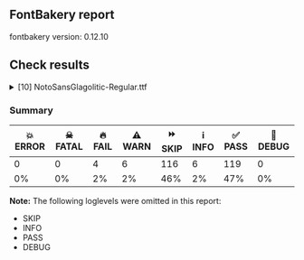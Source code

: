 ## FontBakery report

fontbakery version: 0.12.10





## Check results



<details><summary>[10] NotoSansGlagolitic-Regular.ttf</summary>
<div>
<details>
    <summary>🔥 <b>FAIL</b> Checking OS/2 usWinAscent & usWinDescent. <a href="https://fontbakery.readthedocs.io/en/stable/fontbakery/checks/universal.metrics.html#"></a></summary>
    <div>







* 🔥 **FAIL** <p>OS/2.usWinDescent value should be equal or greater than 299, but got 293 instead</p>
 [code: descent]



</div>
</details>

<details>
    <summary>🔥 <b>FAIL</b> Check for presence of an ARTICLE.en_us.html file <a href="https://fontbakery.readthedocs.io/en/stable/fontbakery/checks/googlefonts.description.html#"></a></summary>
    <div>







* 🔥 **FAIL** <p>This is a Noto font but it lacks an ARTICLE.en_us.html file.</p>
 [code: missing-article]



* 🔥 **FAIL** <p>This is a Noto font but it lacks a DESCRIPTION.en_us.html file.</p>
 [code: missing-description]



</div>
</details>

<details>
    <summary>🔥 <b>FAIL</b> Check that texts shape as per expectation <a href="https://fontbakery.readthedocs.io/en/stable/fontbakery/checks/shaping.html#"></a></summary>
    <div>







* 🔥 **FAIL** <p>qa/shaping_tests/glagolitic.json: Expected and actual shaping not matching</p>
<ul>
<li>
<p>Shaping did not match: ⱆ︮Ⰳ︯ (Issue #1)</p>
<pre><code>Expected: uni2C46=0+738|uniFE2E=0@-391,391+0|uni2C03=2+958|uniFE2F=2@-458,389+0
Got     : uni2C46=0+738|uniFE2E=0@-391,212+0|uni2C03=2+958|uniFE2F=2@-458,212+0
                                       ^^                                 ^^^
</code></pre>
<p>Got: <svg style="height:100px;margin:10px;" xmlns="http://www.w3.org/2000/svg" viewBox="0 -293 1696 1362" transform="matrix(1 0 0 -1 0 0)"> <defs> <path id="g79" d="M175.0,0.0Q131.0,0.0 110.0,16.5Q89.0,33.0 83.5,57.0Q78.0,81.0 78.0,104.0Q78.0,158.0 110.0,202.5Q142.0,247.0 196.0,275.0Q142.0,298.0 110.0,338.0Q78.0,378.0 78.0,432.0Q78.0,455.0 84.5,479.0Q91.0,503.0 110.0,519.5Q129.0,536.0 166.0,536.0L583.0,536.0Q627.0,536.0 638.5,516.0Q650.0,496.0 650.0,448.0L650.0,88.0Q650.0,40.0 638.5,20.0Q627.0,0.0 583.0,0.0L175.0,0.0ZM332.0,313.0L332.0,465.0L205.0,465.0Q174.0,465.0 168.5,452.5Q163.0,440.0 163.0,420.0Q163.0,372.0 205.0,344.5Q247.0,317.0 332.0,313.0ZM418.0,312.0L564.0,312.0L564.0,426.0Q564.0,452.0 556.5,458.5Q549.0,465.0 530.0,465.0L418.0,465.0L418.0,312.0ZM193.0,71.0L332.0,71.0L332.0,243.0Q250.0,237.0 206.5,200.5Q163.0,164.0 163.0,116.0Q163.0,97.0 168.0,84.0Q173.0,71.0 193.0,71.0ZM418.0,71.0L530.0,71.0Q549.0,71.0 556.5,78.0Q564.0,85.0 564.0,110.0L564.0,242.0L418.0,242.0L418.0,71.0Z"/> <path id="g146" d="M-60.0,775.0L653.0,775.0L653.0,710.0L-97.0,710.0Q-154.0,710.0 -154.0,762.0Q-154.0,813.0 -107.0,813.0Q-86.0,813.0 -75.0,804.5Q-64.0,796.0 -60.0,775.0Z"/> <path id="g12" d="M180.0,0.0L289.0,292.0Q225.0,312.0 177.5,353.0Q130.0,394.0 104.0,451.0Q78.0,508.0 78.0,575.0L78.0,636.0Q78.0,685.0 96.5,699.5Q115.0,714.0 146.0,714.0L532.0,714.0L399.0,355.0L488.0,355.0Q494.0,389.0 515.5,401.0Q537.0,413.0 583.0,413.0L782.0,413.0Q821.0,413.0 842.0,405.0Q863.0,397.0 871.0,376.0Q879.0,355.0 879.0,315.0L879.0,0.0L583.0,0.0Q544.0,0.0 523.0,8.5Q502.0,17.0 494.0,38.0Q486.0,59.0 486.0,98.0L486.0,276.0L392.0,276.0Q386.0,276.0 380.5,276.0Q375.0,276.0 370.0,277.0L267.0,0.0L180.0,0.0ZM316.0,365.0L417.0,635.0L204.0,635.0Q180.0,635.0 174.0,622.5Q168.0,610.0 168.0,563.0Q168.0,524.0 183.0,483.5Q198.0,443.0 231.0,411.5Q264.0,380.0 316.0,365.0ZM625.0,79.0L790.0,79.0L790.0,285.0Q790.0,314.0 780.0,324.0Q770.0,334.0 741.0,334.0L625.0,334.0Q595.0,334.0 585.5,324.0Q576.0,314.0 576.0,285.0L576.0,128.0Q576.0,99.0 585.5,89.0Q595.0,79.0 625.0,79.0Z"/> <path id="g147" d="M-653.0,775.0L96.0,775.0Q130.0,775.0 142.0,761.0Q154.0,747.0 154.0,722.0Q154.0,672.0 107.0,672.0Q66.0,672.0 60.0,710.0L-653.0,710.0L-653.0,775.0Z"/> </defs> <g transform="translate(0,0)"> <use href="#g79"/> </g> <g transform="translate(347,212)"> <use href="#g146"/> </g> <g transform="translate(738,0)"> <use href="#g12"/> </g> <g transform="translate(1238,212)"> <use href="#g147"/> </g> </svg>  Expected: <svg style="height:100px;margin:10px;" xmlns="http://www.w3.org/2000/svg" viewBox="0 -293 1696 1497" transform="matrix(1 0 0 -1 0 0)"> <defs> <path id="g79" d="M175.0,0.0Q131.0,0.0 110.0,16.5Q89.0,33.0 83.5,57.0Q78.0,81.0 78.0,104.0Q78.0,158.0 110.0,202.5Q142.0,247.0 196.0,275.0Q142.0,298.0 110.0,338.0Q78.0,378.0 78.0,432.0Q78.0,455.0 84.5,479.0Q91.0,503.0 110.0,519.5Q129.0,536.0 166.0,536.0L583.0,536.0Q627.0,536.0 638.5,516.0Q650.0,496.0 650.0,448.0L650.0,88.0Q650.0,40.0 638.5,20.0Q627.0,0.0 583.0,0.0L175.0,0.0ZM332.0,313.0L332.0,465.0L205.0,465.0Q174.0,465.0 168.5,452.5Q163.0,440.0 163.0,420.0Q163.0,372.0 205.0,344.5Q247.0,317.0 332.0,313.0ZM418.0,312.0L564.0,312.0L564.0,426.0Q564.0,452.0 556.5,458.5Q549.0,465.0 530.0,465.0L418.0,465.0L418.0,312.0ZM193.0,71.0L332.0,71.0L332.0,243.0Q250.0,237.0 206.5,200.5Q163.0,164.0 163.0,116.0Q163.0,97.0 168.0,84.0Q173.0,71.0 193.0,71.0ZM418.0,71.0L530.0,71.0Q549.0,71.0 556.5,78.0Q564.0,85.0 564.0,110.0L564.0,242.0L418.0,242.0L418.0,71.0Z"/> <path id="g146" d="M-60.0,775.0L653.0,775.0L653.0,710.0L-97.0,710.0Q-154.0,710.0 -154.0,762.0Q-154.0,813.0 -107.0,813.0Q-86.0,813.0 -75.0,804.5Q-64.0,796.0 -60.0,775.0Z"/> <path id="g12" d="M180.0,0.0L289.0,292.0Q225.0,312.0 177.5,353.0Q130.0,394.0 104.0,451.0Q78.0,508.0 78.0,575.0L78.0,636.0Q78.0,685.0 96.5,699.5Q115.0,714.0 146.0,714.0L532.0,714.0L399.0,355.0L488.0,355.0Q494.0,389.0 515.5,401.0Q537.0,413.0 583.0,413.0L782.0,413.0Q821.0,413.0 842.0,405.0Q863.0,397.0 871.0,376.0Q879.0,355.0 879.0,315.0L879.0,0.0L583.0,0.0Q544.0,0.0 523.0,8.5Q502.0,17.0 494.0,38.0Q486.0,59.0 486.0,98.0L486.0,276.0L392.0,276.0Q386.0,276.0 380.5,276.0Q375.0,276.0 370.0,277.0L267.0,0.0L180.0,0.0ZM316.0,365.0L417.0,635.0L204.0,635.0Q180.0,635.0 174.0,622.5Q168.0,610.0 168.0,563.0Q168.0,524.0 183.0,483.5Q198.0,443.0 231.0,411.5Q264.0,380.0 316.0,365.0ZM625.0,79.0L790.0,79.0L790.0,285.0Q790.0,314.0 780.0,324.0Q770.0,334.0 741.0,334.0L625.0,334.0Q595.0,334.0 585.5,324.0Q576.0,314.0 576.0,285.0L576.0,128.0Q576.0,99.0 585.5,89.0Q595.0,79.0 625.0,79.0Z"/> <path id="g147" d="M-653.0,775.0L96.0,775.0Q130.0,775.0 142.0,761.0Q154.0,747.0 154.0,722.0Q154.0,672.0 107.0,672.0Q66.0,672.0 60.0,710.0L-653.0,710.0L-653.0,775.0Z"/> </defs> <g transform="translate(0,0)"> <use href="#g79"/> </g> <g transform="translate(347,391)"> <use href="#g146"/> </g> <g transform="translate(738,0)"> <use href="#g12"/> </g> <g transform="translate(1238,389)"> <use href="#g147"/> </g> </svg></p>
</li>
</ul>
 [code: shaping-regression]



</div>
</details>

<details>
    <summary>🔥 <b>FAIL</b> Ensure dotted circle glyph is present and can attach marks. <a href="https://fontbakery.readthedocs.io/en/stable/fontbakery/checks/shaping.html#"></a></summary>
    <div>







* 🔥 **FAIL** <p>The following glyphs could not be attached to the dotted circle glyph:</p>
<pre><code>- acutecomb

- gravecomb

- tildecomb

- u1E000

- u1E001

- u1E002

- u1E003

- u1E004

- u1E005

- u1E006

- u1E008

- u1E009

- u1E00A

- u1E00B

- u1E00C

- u1E00D

- u1E00E

- u1E00F

- u1E010

- u1E011

- u1E012

- u1E013

- u1E014

- u1E015

- u1E016

- u1E017

- u1E018

- u1E01B

- u1E01C

- u1E01D

- u1E01E

- u1E01F

- u1E020

- u1E021

- u1E023

- u1E024

- u1E026

- u1E027

- u1E028

- u1E02A

- uni0302

- uni0304

- uni0305

- uni0306

- uni0307

- uni0308

- uni030A

- uni030B

- uni030C

- uni0326

- uni0327

- uni0328

- uni0483

- uni0484

- uni0487

- uniA66F

- uniFE24

- uniFE25

- uniFE26

- uniFE2E

- uniFE2F
</code></pre>
 [code: unattached-dotted-circle-marks]



</div>
</details>

<details>
    <summary>⚠️ <b>WARN</b> Check if each glyph has the recommended amount of contours. <a href="https://fontbakery.readthedocs.io/en/stable/fontbakery/checks/universal.html#"></a></summary>
    <div>







* ⚠️ **WARN** <p>This check inspects the glyph outlines and detects the total number of contours in each of them. The expected values are infered from the typical ammounts of contours observed in a large collection of reference font families. The divergences listed below may simply indicate a significantly different design on some of your glyphs. On the other hand, some of these may flag actual bugs in the font such as glyphs mapped to an incorrect codepoint. Please consider reviewing the design and codepoint assignment of these to make sure they are correct.</p>
<p>The following glyphs do not have the recommended number of contours:</p>
<pre><code>- Glyph name: aogonek	Contours detected: 3	Expected: 2

- Glyph name: uogonek	Contours detected: 2	Expected: 1

- Glyph name: aogonek	Contours detected: 3	Expected: 2

- Glyph name: uogonek	Contours detected: 2	Expected: 1
</code></pre>
 [code: contour-count]



</div>
</details>

<details>
    <summary>⚠️ <b>WARN</b> Check math signs have the same width. <a href="https://fontbakery.readthedocs.io/en/stable/fontbakery/checks/universal.html#"></a></summary>
    <div>







* ⚠️ **WARN** <p>The most common width is 572 among a set of 6 math glyphs.
The following math glyphs have a different width, though:</p>
<p>Width = 322:
minus</p>
 [code: width-outliers]



</div>
</details>

<details>
    <summary>⚠️ <b>WARN</b> Validate size, and resolution of article images, and ensure article page has minimum length and includes visual assets. <a href="https://fontbakery.readthedocs.io/en/stable/fontbakery/checks/googlefonts.article.html#"></a></summary>
    <div>







* ⚠️ **WARN** <p>Family metadata at fonts/NotoSansGlagolitic/googlefonts/ttf does not have an article.</p>
 [code: lacks-article]



</div>
</details>

<details>
    <summary>⚠️ <b>WARN</b> Check for codepoints not covered by METADATA subsets. <a href="https://fontbakery.readthedocs.io/en/stable/fontbakery/checks/googlefonts.subsets.html#"></a></summary>
    <div>







* ⚠️ **WARN** <p>The following codepoints supported by the font are not covered by
any subsets defined in the font's metadata file, and will never
be served. You can solve this by either manually adding additional
subset declarations to METADATA.pb, or by editing the glyphset
definitions.</p>
<ul>
<li>U+02C7 CARON: try adding one of: canadian-aboriginal, tifinagh, yi</li>
<li>U+02C9 MODIFIER LETTER MACRON: not included in any glyphset definition</li>
<li>U+02D8 BREVE: try adding one of: canadian-aboriginal, yi</li>
<li>U+02D9 DOT ABOVE: try adding one of: canadian-aboriginal, yi</li>
<li>U+02DB OGONEK: try adding one of: canadian-aboriginal, yi</li>
<li>U+02DD DOUBLE ACUTE ACCENT: not included in any glyphset definition</li>
<li>U+0302 COMBINING CIRCUMFLEX ACCENT: try adding one of: coptic, math, tifinagh, cherokee</li>
<li>U+0306 COMBINING BREVE: try adding one of: old-permic, tifinagh</li>
<li>U+0307 COMBINING DOT ABOVE: try adding one of: math, syriac, coptic, tifinagh, tai-le, canadian-aboriginal, malayalam, old-permic</li>
<li>U+030A COMBINING RING ABOVE: try adding syriac</li>
<li>U+030B COMBINING DOUBLE ACUTE ACCENT: try adding one of: osage, cherokee</li>
<li>U+030C COMBINING CARON: try adding one of: tai-le, cherokee</li>
<li>U+0326 COMBINING COMMA BELOW: not included in any glyphset definition</li>
<li>U+0327 COMBINING CEDILLA: not included in any glyphset definition</li>
<li>U+0328 COMBINING OGONEK: not included in any glyphset definition</li>
<li>U+25CC DOTTED CIRCLE: try adding one of: pahawh-hmong, tamil, myanmar, newa, tai-le, sharada, tifinagh, old-permic, siddham, music, phags-pa, batak, coptic, wancho, mende-kikakui, chakma, masaram-gondi, sogdian, malayalam, sundanese, syriac, bassa-vah, mandaic, caucasian-albanian, kayah-li, new-tai-lue, takri, yi, tai-viet, thai, osage, nko, adlam, armenian, ahom, psalter-pahlavi, javanese, math, duployan, saurashtra, warang-citi, zanabazar-square, grantha, sinhala, oriya, tai-tham, miao, syloti-nagri, soyombo, mongolian, bengali, limbu, thaana, kaithi, meetei-mayek, khojki, mahajani, tirhuta, hebrew, marchen, gurmukhi, brahmi, kharoshthi, modi, kannada, cham, buginese, lepcha, hanunoo, elbasan, hanifi-rohingya, devanagari, khudawadi, bhaiksuki, tagbanwa, gujarati, balinese, rejang, tagalog, gunjala-gondi, tibetan, dogra, lao, manichaean, buhid, canadian-aboriginal, telugu, symbols, khmer</li>
<li>U+FE24 COMBINING MACRON LEFT HALF: try adding one of: coptic, caucasian-albanian</li>
<li>U+FE25 COMBINING MACRON RIGHT HALF: try adding one of: coptic, caucasian-albanian</li>
<li>U+FE26 COMBINING CONJOINING MACRON: try adding one of: coptic, caucasian-albanian</li>
</ul>
<p>Or you can add the above codepoints to one of the subsets supported by the font: <code>cyrillic-ext</code>, <code>glagolitic</code>, <code>latin</code>, <code>latin-ext</code></p>
 [code: unreachable-subsetting]



</div>
</details>

<details>
    <summary>⚠️ <b>WARN</b> Ensure soft_dotted characters lose their dot when combined with marks that replace the dot. <a href="https://fontbakery.readthedocs.io/en/stable/fontbakery/checks/shaping.html#"></a></summary>
    <div>







* ⚠️ **WARN** <p>The dot of soft dotted characters used in orthographies <em>must</em> disappear in the following strings: į̀ į́ į̂ į̃ į̄ į̌</p>
<p>The dot of soft dotted characters <em>should</em> disappear in other cases, for example: i̅ i҄ i҇ i꙯ i̦̅ i̦҄ i̦҇ i̦꙯ i̧̅ i̧҄ i̧҇ i̧꙯ j̅ j҄ j҇ j꙯ j̦̅ j̦҄ j̦҇ j̦꙯</p>
<p>Your font fully covers the following languages that require the soft-dotted feature: Dutch (Latn, 31,709,104 speakers), Lithuanian (Latn, 2,357,094 speakers).</p>
<p>Your font does <em>not</em> cover the following languages that require the soft-dotted feature: Igbo (Latn, 27,823,640 speakers), Nzakara (Latn, 50,000 speakers), Ma’di (Latn, 584,000 speakers), Navajo (Latn, 166,319 speakers), Ngbaka (Latn, 1,020,000 speakers), Gulay (Latn, 250,478 speakers), Kom (Latn, 360,685 speakers), Lugbara (Latn, 2,200,000 speakers), Southern Kisi (Latn, 360,000 speakers), Basaa (Latn, 332,940 speakers), Cicipu (Latn, 44,000 speakers), Mundani (Latn, 34,000 speakers), Aghem (Latn, 38,843 speakers), Yala (Latn, 200,000 speakers), Ijo, Southeast (Latn, 2,471,000 speakers), Bete-Bendi (Latn, 100,000 speakers), Kpelle, Guinea (Latn, 622,000 speakers), Mfumte (Latn, 79,000 speakers), Mango (Latn, 77,000 speakers), Avokaya (Latn, 100,000 speakers), Ukrainian (Cyrl, 29,273,587 speakers), Bafut (Latn, 158,146 speakers), Sar (Latn, 500,000 speakers), Vute (Latn, 21,000 speakers), Nateni (Latn, 100,000 speakers), Koonzime (Latn, 40,000 speakers), Makaa (Latn, 221,000 speakers), Dan (Latn, 1,099,244 speakers), South Central Banda (Latn, 244,000 speakers), Ekpeye (Latn, 226,000 speakers), Ebira (Latn, 2,200,000 speakers), Zapotec (Latn, 490,000 speakers), Fur (Latn, 1,230,163 speakers), Belarusian (Cyrl, 10,064,517 speakers), Ejagham (Latn, 120,000 speakers), Dii (Latn, 71,000 speakers).</p>
 [code: soft-dotted]



</div>
</details>

<details>
    <summary>⚠️ <b>WARN</b> Ensure fonts have ScriptLangTags declared on the 'meta' table. <a href="https://fontbakery.readthedocs.io/en/stable/fontbakery/checks/googlefonts.meta.html#"></a></summary>
    <div>







* ⚠️ **WARN** <p>This font file does not have a 'meta' table.</p>
 [code: lacks-meta-table]



</div>
</details>
</div>
</details>




### Summary

| 💥 ERROR | ☠ FATAL | 🔥 FAIL | ⚠️ WARN | ⏩ SKIP | ℹ️ INFO | ✅ PASS | 🔎 DEBUG | 
| ---|---|---|---|---|---|---|---|
| 0 | 0 | 4 | 6 | 116 | 6 | 119 | 0 | 
| 0% | 0% | 2% | 2% | 46% | 2% | 47% | 0% | 



**Note:** The following loglevels were omitted in this report:


* SKIP
* INFO
* PASS
* DEBUG
